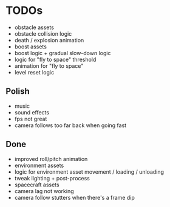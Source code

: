 # TODOs

- obstacle assets
- obstacle collision logic
- death / explosion animation
- boost assets
- boost logic + gradual slow-down logic
- logic for "fly to space" threshold
- animation for "fly to space"
- level reset logic

## Polish

- music
- sound effects
- fps not great
- camera follows too far back when going fast

## Done
- improved roll/pitch animation
- environment assets
- logic for environment asset movement / loading / unloading
- tweak lighting + post-process
- spacecraft assets
- camera lag not working
- camera follow stutters when there's a frame dip
